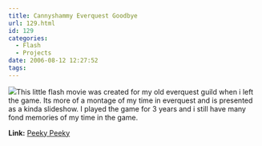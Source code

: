 ```yaml
---
title: Cannyshammy Everquest Goodbye
url: 129.html
id: 129
categories:
  - Flash
  - Projects
date: 2006-08-12 12:27:52
tags:
---
```


![](/wp-content/uploads/Image/Cannyshammy.jpg)This little flash movie was created for my old everquest guild when i left the game. Its more of a montage of my time in everquest and is presented as a kinda slideshow. I played the game for 3 years and i still have many fond memories of my time in the game.
<!-- more -->
**Link:** [Peeky Peeky](https://www.mikecann.co.uk/flash/cannyshammy2.html)